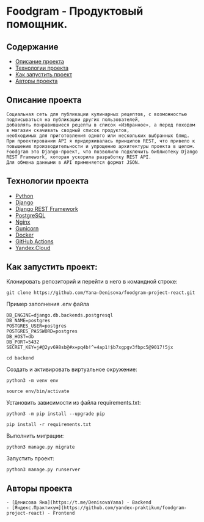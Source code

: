 # Foodgram - Продуктовый помощник.

## Содержание
- [Описание проекта](#описание-проекта)
- [Технологии проекта](#технологии-проекта)
- [Как запустить проект](#как-запустить-проект)
- [Авторы проекта](#авторы-проекта)


## Описание проекта
```
Социальная сеть для публикации кулинарных рецептов, с возможностью подписываться на публикации других пользователей, 
добавлять понравившиеся рецепты в список «Избранное», а перед походом в магазин скачивать сводный список продуктов,
необходимых для приготовления одного или нескольких выбранных блюд.
При проектировании API я придерживалась принципов REST, что привело к повышению производительности и упрощению архитектуры проекта в целом.
Foodgram это Django-проект, что позволило подключить библиотеку Django REST Framework, которая ускорила разработку REST API. 
Для обмена данными в API применяется формат JSON.

```


## Технологии проекта 
- [Python](https://www.python.org/)
- [Django](https://www.djangoproject.com/)
- [Django REST Framework](https://www.django-rest-framework.org/)
- [PostgreSQL](https://www.postgresql.org/)
- [Nginx](https://nginx.org/)
- [Gunicorn](https://gunicorn.org/)
- [Docker](https://www.docker.com/)
- [GitHub Actions](https://docs.github.com/en/actions)
- [Yandex.Cloud](https://cloud.yandex.ru/)



## Как запустить проект:

Клонировать репозиторий и перейти в него в командной строке:

```
git clone https://github.com/Yana-Denisova/foodgram-project-react.git
```


Пример заполнения .env файла
```
DB_ENGINE=django.db.backends.postgresql
DB_NAME=postgres
POSTGRES_USER=postgres
POSTGRES_PASSWORD=postgres
DB_HOST=db
DB_PORT=5432
SECRET_KEY=j#@2yv698sb@#x=pq4b!^=4ap1!$b7xgpgv3fbpc5@9017!5jx
```

```
cd backend
```

Cоздать и активировать виртуальное окружение:

```
python3 -m venv env
```

```
source env/bin/activate
```

Установить зависимости из файла requirements.txt:

```
python3 -m pip install --upgrade pip
```

```
pip install -r requirements.txt
```

Выполнить миграции:

```
python3 manage.py migrate
```

Запустить проект:

```
python3 manage.py runserver
```

## Авторы проекта

```
- [Денисова Яна](https://t.me/DenisovaYana) - Backend
- [Яндекс.Практикум](https://github.com/yandex-praktikum/foodgram-project-react) - Frontend

```
